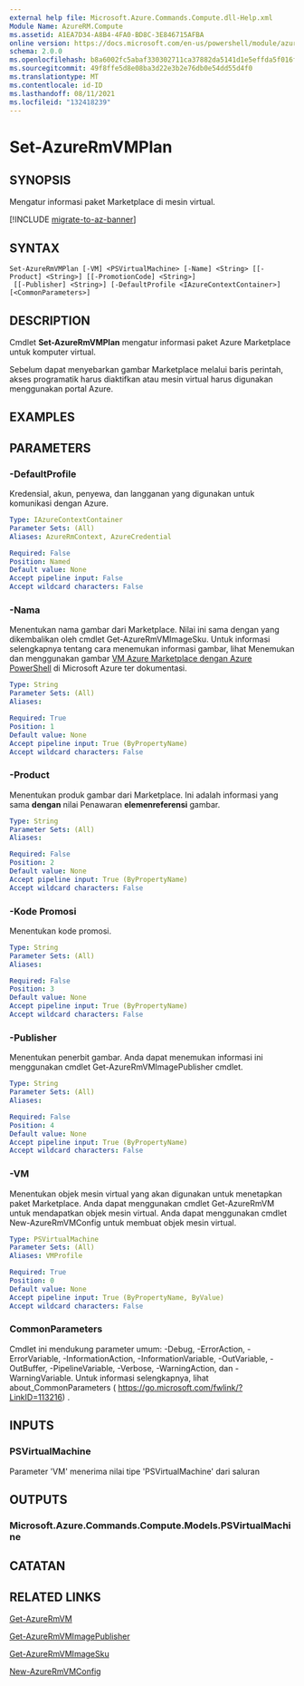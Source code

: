 ```yaml
---
external help file: Microsoft.Azure.Commands.Compute.dll-Help.xml
Module Name: AzureRM.Compute
ms.assetid: A1EA7D34-A8B4-4FA0-BD8C-3E846715AFBA
online version: https://docs.microsoft.com/en-us/powershell/module/azurerm.compute/set-azurermvmplan
schema: 2.0.0
ms.openlocfilehash: b8a6002fc5abaf330302711ca37882da5141d1e5effda5f016f775b13818fb21
ms.sourcegitcommit: 49f8ffe5d8e08ba3d22e3b2e76db0e54dd55d4f0
ms.translationtype: MT
ms.contentlocale: id-ID
ms.lasthandoff: 08/11/2021
ms.locfileid: "132418239"
---
```

# Set-AzureRmVMPlan

## SYNOPSIS
Mengatur informasi paket Marketplace di mesin virtual.

[!INCLUDE [migrate-to-az-banner](../../includes/migrate-to-az-banner.md)]

## SYNTAX

```
Set-AzureRmVMPlan [-VM] <PSVirtualMachine> [-Name] <String> [[-Product] <String>] [[-PromotionCode] <String>]
 [[-Publisher] <String>] [-DefaultProfile <IAzureContextContainer>] [<CommonParameters>]
```

## DESCRIPTION
Cmdlet **Set-AzureRmVMPlan** mengatur informasi paket Azure Marketplace untuk komputer virtual.

Sebelum dapat menyebarkan gambar Marketplace melalui baris perintah, akses programatik harus diaktifkan atau mesin virtual harus digunakan menggunakan portal Azure.

## EXAMPLES

## PARAMETERS

### -DefaultProfile
Kredensial, akun, penyewa, dan langganan yang digunakan untuk komunikasi dengan Azure.

```yaml
Type: IAzureContextContainer
Parameter Sets: (All)
Aliases: AzureRmContext, AzureCredential

Required: False
Position: Named
Default value: None
Accept pipeline input: False
Accept wildcard characters: False
```

### -Nama
Menentukan nama gambar dari Marketplace.
Nilai ini sama dengan yang dikembalikan oleh cmdlet Get-AzureRmVMImageSku.
Untuk informasi selengkapnya tentang cara menemukan informasi gambar, lihat Menemukan dan menggunakan gambar [VM Azure Marketplace dengan Azure PowerShell](/azure/virtual-machines/windows/cli-ps-findimage) di Microsoft Azure ter dokumentasi.

```yaml
Type: String
Parameter Sets: (All)
Aliases:

Required: True
Position: 1
Default value: None
Accept pipeline input: True (ByPropertyName)
Accept wildcard characters: False
```

### -Product
Menentukan produk gambar dari Marketplace.
Ini adalah informasi yang sama **dengan** nilai Penawaran **elemenreferensi** gambar.

```yaml
Type: String
Parameter Sets: (All)
Aliases:

Required: False
Position: 2
Default value: None
Accept pipeline input: True (ByPropertyName)
Accept wildcard characters: False
```

### -Kode Promosi
Menentukan kode promosi.

```yaml
Type: String
Parameter Sets: (All)
Aliases:

Required: False
Position: 3
Default value: None
Accept pipeline input: True (ByPropertyName)
Accept wildcard characters: False
```

### -Publisher
Menentukan penerbit gambar.
Anda dapat menemukan informasi ini menggunakan cmdlet Get-AzureRmVMImagePublisher cmdlet.

```yaml
Type: String
Parameter Sets: (All)
Aliases:

Required: False
Position: 4
Default value: None
Accept pipeline input: True (ByPropertyName)
Accept wildcard characters: False
```

### -VM
Menentukan objek mesin virtual yang akan digunakan untuk menetapkan paket Marketplace.
Anda dapat menggunakan cmdlet Get-AzureRmVM untuk mendapatkan objek mesin virtual.
Anda dapat menggunakan cmdlet New-AzureRmVMConfig untuk membuat objek mesin virtual.

```yaml
Type: PSVirtualMachine
Parameter Sets: (All)
Aliases: VMProfile

Required: True
Position: 0
Default value: None
Accept pipeline input: True (ByPropertyName, ByValue)
Accept wildcard characters: False
```

### CommonParameters
Cmdlet ini mendukung parameter umum: -Debug, -ErrorAction, -ErrorVariable, -InformationAction, -InformationVariable, -OutVariable, -OutBuffer, -PipelineVariable, -Verbose, -WarningAction, dan -WarningVariable. Untuk informasi selengkapnya, lihat about_CommonParameters ( https://go.microsoft.com/fwlink/?LinkID=113216) .

## INPUTS

### PSVirtualMachine
Parameter 'VM' menerima nilai tipe 'PSVirtualMachine' dari saluran

## OUTPUTS

### Microsoft.Azure.Commands.Compute.Models.PSVirtualMachine

## CATATAN

## RELATED LINKS

[Get-AzureRmVM](./Get-AzureRmVM.md)

[Get-AzureRmVMImagePublisher](./Get-AzureRmVMImagePublisher.md)

[Get-AzureRmVMImageSku](./Get-AzureRmVMImageSku.md)

[New-AzureRmVMConfig](./New-AzureRmVMConfig.md)
